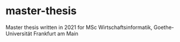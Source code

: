 # master-thesis
Master thesis written in 2021 for MSc Wirtschaftsinformatik, Goethe-Universität Frankfurt am Main

